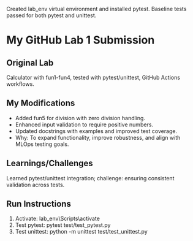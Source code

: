 Created lab_env virtual environment and installed pytest.
Baseline tests passed for both pytest and unittest.

# My GitHub Lab 1 Submission

## Original Lab
Calculator with fun1-fun4, tested with pytest/unittest, GitHub Actions workflows.

## My Modifications
- Added fun5 for division with zero division handling.
- Enhanced input validation to require positive numbers.
- Updated docstrings with examples and improved test coverage.
- Why: To expand functionality, improve robustness, and align with MLOps testing goals.

## Learnings/Challenges
Learned pytest/unittest integration; challenge: ensuring consistent validation across tests.

## Run Instructions
1. Activate: lab_env\Scripts\activate
2. Test pytest: pytest test/test_pytest.py
3. Test unittest: python -m unittest test/test_unittest.py